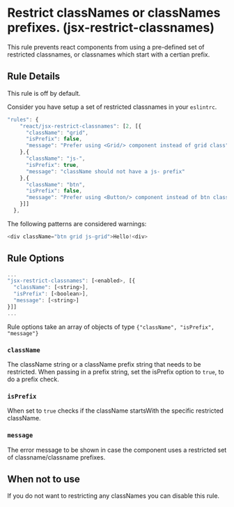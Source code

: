 # Restrict classNames or classNames prefixes. (jsx-restrict-classnames)

This rule prevents react components from using a pre-defined set of restricted classnames, or classnames which
start with a certian prefix.

## Rule Details

This rule is off by default.

Consider you have setup a set of restricted classnames in your `eslintrc`.

```js
"rules": {
    "react/jsx-restrict-classnames": [2, [{
      "className": "grid",
      "isPrefix": false,
      "message": "Prefer using <Grid/> component instead of grid class"
    },{
      "className": "js-",
      "isPrefix": true,
      "message": "className should not have a js- prefix"
    },{
      "className": "btn",
      "isPrefix": false,
      "message": "Prefer using <Button/> component instead of btn class"
    }]]
  },

```

The following patterns are considered warnings:
```js
<div className="btn grid js-grid">Hello!<div>
```

## Rule Options

```js
...
"jsx-restrict-classnames": [<enabled>, [{
  "className": [<string>],
  "isPrefix": [<boolean>],
  "message": [<string>]
}]]
...
```
Rule options take an array of objects of type `{"className", "isPrefix", "message"}`

### `className`

The className string or a className prefix string that needs to be restricted. When passing in a prefix string, set the isPrefix option to `true`, to do a prefix check.

### `isPrefix`

When set to `true` checks if the className startsWith the specific restricted className.

### `message`

The error message to be shown in case the component uses a restricted set of classname/classname prefixes.

## When not to use

If you do not want to restricting any classNames you can disable this rule.
